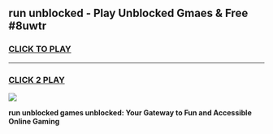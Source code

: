 
## run unblocked - Play Unblocked Gmaes & Free #8uwtr
<h3>
<a href="https://news.freeplayer.one?title=run_unblocked&ref=26F">CLICK TO PLAY</a></h3>
<hr>

<h3>
<a href="https://news.freeplayer.one?title=run_unblocked&ref=26F">CLICK 2 PLAY</a>
  
</h3>

<a href="https://news.freeplayer.one?title=run_unblocked&ref=26F/"><img src="https://clearcache.store/games.png"></a>


**run unblocked games unblocked: Your Gateway to Fun and Accessible Online Gaming**
